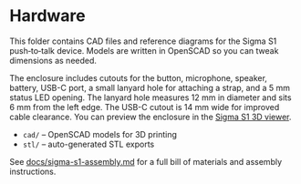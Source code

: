 # Hardware

This folder contains CAD files and reference diagrams for the Sigma S1
push‑to‑talk device. Models are written in OpenSCAD so you can tweak
dimensions as needed.

The enclosure includes cutouts for the button, microphone, speaker, battery,
USB-C port, a small lanyard hole for attaching a strap, and a 5 mm status LED
opening. The lanyard hole measures 12 mm in diameter and sits 6 mm from the left
edge. The USB-C cutout is 14 mm wide for improved cable clearance. You can
preview the enclosure in the [Sigma S1 3D viewer](../docs/sigma-s1-viewer.md).

- `cad/` – OpenSCAD models for 3D printing
- `stl/` – auto-generated STL exports

See [docs/sigma-s1-assembly.md](../docs/sigma-s1-assembly.md) for a full
bill of materials and assembly instructions.
